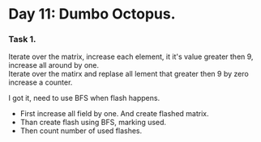 # Day 11: Dumbo Octopus.

### Task 1.

Iterate over the matrix, increase each element, it it's value greater then 9, increase all around by one.   
Iterate over the matirx and replase all lement that greater then 9 by zero increase a counter.

I got it, need to use BFS when flash happens.


- First increase all field by one. And create flashed matrix.
- Than create flash using BFS, marking used.
- Then count number of used flashes.
 
